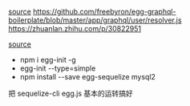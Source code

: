 [source](https://eggjs.org/zh-cn/tutorials/sequelize.html)
https://github.com/freebyron/egg-graphql-boilerplate/blob/master/app/graphql/user/resolver.js
https://zhuanlan.zhihu.com/p/30822951


[source](http://www.jspang.com/detailed?id=52#toc238)
- npm i egg-init -g
- egg-init --type=simple
- npm install --save egg-sequelize mysql2

把 sequelize-cli   egg.js 基本的运转搞好
